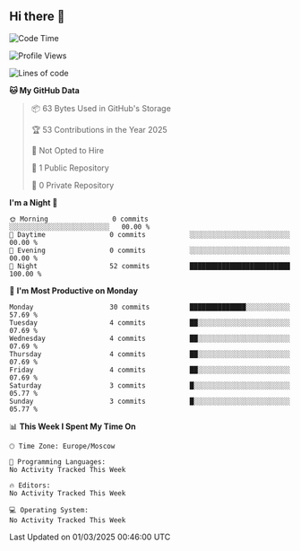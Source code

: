## Hi there 👋


<!--START_SECTION:waka-->
![Code Time](http://img.shields.io/badge/Code%20Time-307%20hrs%2051%20mins-blue)

![Profile Views](http://img.shields.io/badge/Profile%20Views-0-blue)

![Lines of code](https://img.shields.io/badge/From%20Hello%20World%20I%27ve%20Written-0%20lines%20of%20code-blue)

**🐱 My GitHub Data** 

> 📦 63 Bytes Used in GitHub's Storage 
 > 
> 🏆 53 Contributions in the Year 2025
 > 
> 🚫 Not Opted to Hire
 > 
> 📜 1 Public Repository 
 > 
> 🔑 0 Private Repository 
 > 
**I'm a Night 🦉** 

```text
🌞 Morning                0 commits           ░░░░░░░░░░░░░░░░░░░░░░░░░   00.00 % 
🌆 Daytime                0 commits           ░░░░░░░░░░░░░░░░░░░░░░░░░   00.00 % 
🌃 Evening                0 commits           ░░░░░░░░░░░░░░░░░░░░░░░░░   00.00 % 
🌙 Night                  52 commits          █████████████████████████   100.00 % 
```
📅 **I'm Most Productive on Monday** 

```text
Monday                   30 commits          ██████████████░░░░░░░░░░░   57.69 % 
Tuesday                  4 commits           ██░░░░░░░░░░░░░░░░░░░░░░░   07.69 % 
Wednesday                4 commits           ██░░░░░░░░░░░░░░░░░░░░░░░   07.69 % 
Thursday                 4 commits           ██░░░░░░░░░░░░░░░░░░░░░░░   07.69 % 
Friday                   4 commits           ██░░░░░░░░░░░░░░░░░░░░░░░   07.69 % 
Saturday                 3 commits           █░░░░░░░░░░░░░░░░░░░░░░░░   05.77 % 
Sunday                   3 commits           █░░░░░░░░░░░░░░░░░░░░░░░░   05.77 % 
```


📊 **This Week I Spent My Time On** 

```text
🕑︎ Time Zone: Europe/Moscow

💬 Programming Languages: 
No Activity Tracked This Week

🔥 Editors: 
No Activity Tracked This Week

💻 Operating System: 
No Activity Tracked This Week
```


 Last Updated on 01/03/2025 00:46:00 UTC
<!--END_SECTION:waka-->

